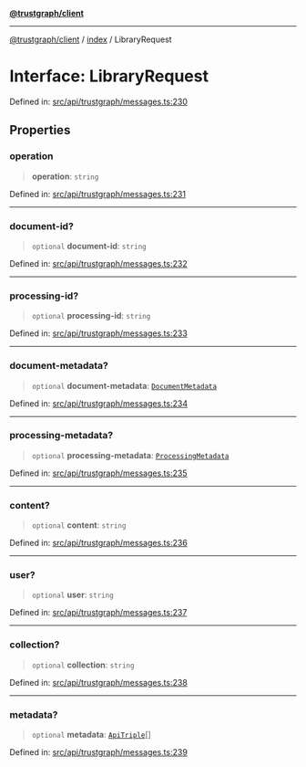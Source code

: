 [**@trustgraph/client**](../../README.md)

***

[@trustgraph/client](../../README.md) / [index](../README.md) / LibraryRequest

# Interface: LibraryRequest

Defined in: [src/api/trustgraph/messages.ts:230](https://github.com/trustgraph-ai/trustgraph-ts-client/blob/24d0d0886a310c1fecf9e6fc95cd3a24cf32c92e/src/api/trustgraph/messages.ts#L230)

## Properties

### operation

> **operation**: `string`

Defined in: [src/api/trustgraph/messages.ts:231](https://github.com/trustgraph-ai/trustgraph-ts-client/blob/24d0d0886a310c1fecf9e6fc95cd3a24cf32c92e/src/api/trustgraph/messages.ts#L231)

***

### document-id?

> `optional` **document-id**: `string`

Defined in: [src/api/trustgraph/messages.ts:232](https://github.com/trustgraph-ai/trustgraph-ts-client/blob/24d0d0886a310c1fecf9e6fc95cd3a24cf32c92e/src/api/trustgraph/messages.ts#L232)

***

### processing-id?

> `optional` **processing-id**: `string`

Defined in: [src/api/trustgraph/messages.ts:233](https://github.com/trustgraph-ai/trustgraph-ts-client/blob/24d0d0886a310c1fecf9e6fc95cd3a24cf32c92e/src/api/trustgraph/messages.ts#L233)

***

### document-metadata?

> `optional` **document-metadata**: [`DocumentMetadata`](DocumentMetadata.md)

Defined in: [src/api/trustgraph/messages.ts:234](https://github.com/trustgraph-ai/trustgraph-ts-client/blob/24d0d0886a310c1fecf9e6fc95cd3a24cf32c92e/src/api/trustgraph/messages.ts#L234)

***

### processing-metadata?

> `optional` **processing-metadata**: [`ProcessingMetadata`](ProcessingMetadata.md)

Defined in: [src/api/trustgraph/messages.ts:235](https://github.com/trustgraph-ai/trustgraph-ts-client/blob/24d0d0886a310c1fecf9e6fc95cd3a24cf32c92e/src/api/trustgraph/messages.ts#L235)

***

### content?

> `optional` **content**: `string`

Defined in: [src/api/trustgraph/messages.ts:236](https://github.com/trustgraph-ai/trustgraph-ts-client/blob/24d0d0886a310c1fecf9e6fc95cd3a24cf32c92e/src/api/trustgraph/messages.ts#L236)

***

### user?

> `optional` **user**: `string`

Defined in: [src/api/trustgraph/messages.ts:237](https://github.com/trustgraph-ai/trustgraph-ts-client/blob/24d0d0886a310c1fecf9e6fc95cd3a24cf32c92e/src/api/trustgraph/messages.ts#L237)

***

### collection?

> `optional` **collection**: `string`

Defined in: [src/api/trustgraph/messages.ts:238](https://github.com/trustgraph-ai/trustgraph-ts-client/blob/24d0d0886a310c1fecf9e6fc95cd3a24cf32c92e/src/api/trustgraph/messages.ts#L238)

***

### metadata?

> `optional` **metadata**: [`ApiTriple`](ApiTriple.md)[]

Defined in: [src/api/trustgraph/messages.ts:239](https://github.com/trustgraph-ai/trustgraph-ts-client/blob/24d0d0886a310c1fecf9e6fc95cd3a24cf32c92e/src/api/trustgraph/messages.ts#L239)

